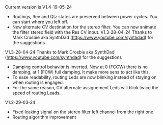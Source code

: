 Current version is V1.4-19-05-24
- Routings, Rev and Qtz states are preserved between power cycles. You can start where you left off.
- New alternate CV destination for the stereo filter. You can now animate the filter stereo field with the Res CV input.
V1.3-28-04-24 Thanks to Mark Crosbie aka SynthDad (https://www.youtube.com/synthdad) for the suggestions

V1.3-28-04-24
Thanks to Mark Crosbie aka SynthDad (https://www.youtube.com/synthdad) for the suggestions
- Damping control behavior is inverted. Now at 0 (FCCW) there is no damping, at 1 (FCW) full damping. It make more sens to act like this.
- To ease readability, routing Leds are now blinking instead of staying on when routing is engaged.
- For the same reason, CV alternate assignement Leds will blink twice the speed of routing Leads.

V1.2-29-03-24
- Fixed leaking signal on the stereo filter left channel from the right one.
- Routing algorithm improvement
